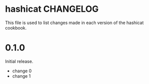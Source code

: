 # hashicat CHANGELOG

This file is used to list changes made in each version of the hashicat cookbook.

# 0.1.0

Initial release.

- change 0
- change 1

